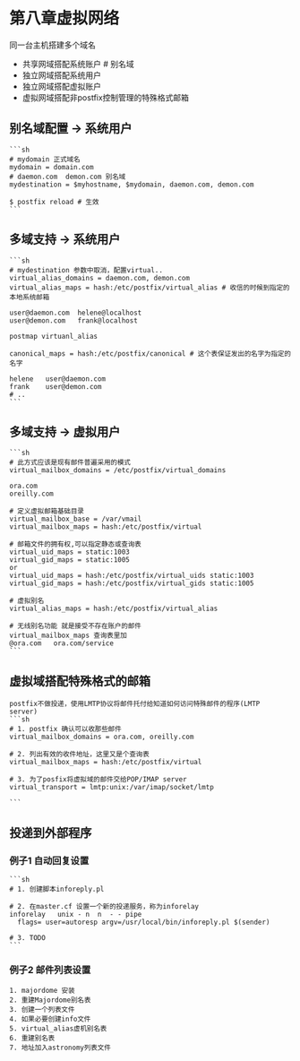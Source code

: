 # 第八章虚拟网络
同一台主机搭建多个域名

- 共享网域搭配系统账户 # 别名域
- 独立网域搭配系统用户
- 独立网域搭配虚拟账户
- 虚拟网域搭配非postfix控制管理的特殊格式邮箱

## 别名域配置 -> 系统用户
    ```sh
    # mydomain 正式域名
    mydomain = domain.com
    # daemon.com  demon.com 别名域
    mydestination = $myhostname, $mydomain, daemon.com, demon.com

    $ postfix reload # 生效
    ```
## 多域支持 -> 系统用户
    ```sh
    # mydestination 参数中取消，配置virtual..
    virtual_alias_domains = daemon.com, demon.com
    virtual_alias_maps = hash:/etc/postfix/virtual_alias # 收信的时候到指定的本地系统邮箱

    user@daemon.com  helene@localhost
    user@demon.com   frank@localhost

    postmap virtuanl_alias

    canonical_maps = hash:/etc/postfix/canonical # 这个表保证发出的名字为指定的名字

    helene   user@daemon.com
    frank    user@demon.com
    # ..
    ```


## 多域支持 -> 虚拟用户
    ```sh
    # 此方式应该是现有邮件普遍采用的模式
    virtual_mailbox_domains = /etc/postfix/virtual_domains

    ora.com
    oreilly.com

    # 定义虚拟邮箱基础目录
    virtual_mailbox_base = /var/vmail
    virtual_mailbox_maps = hash:/etc/postfix/virtual

    # 邮箱文件的拥有权,可以指定静态或查询表
    virtual_uid_maps = static:1003
    virtual_gid_maps = static:1005
    or
    virtual_uid_maps = hash:/etc/postfix/virtual_uids static:1003
    virtual_gid_maps = hash:/etc/postfix/virtual_gids static:1005

    # 虚拟别名
    virtual_alias_maps = hash:/etc/postfix/virtual_alias

    # 无线别名功能 就是接受不存在账户的邮件
    virtual_mailbox_maps 查询表里加
    @ora.com   ora.com/service
    ```

## 虚拟域搭配特殊格式的邮箱
    postfix不做投递，使用LMTP协议将邮件托付给知道如何访问特殊邮件的程序(LMTP server)
    ```sh
    # 1. postfix 确认可以收那些邮件
    virtual_mailbox_domains = ora.com, oreilly.com

    # 2. 列出有效的收件地址，这里又是个查询表
    virtual_mailbox_maps = hash:/etc/postfix/virtual

    # 3. 为了posfix将虚拟域的邮件交给POP/IMAP server
    virtual_transport = lmtp:unix:/var/imap/socket/lmtp

    ```

## 投递到外部程序
### 例子1 自动回复设置
    ```sh
    # 1. 创建脚本inforeply.pl

    # 2. 在master.cf 设置一个新的投递服务，称为inforelay
    inforelay   unix - n  n  - - pipe
      flags= user=autoresp argv=/usr/local/bin/inforeply.pl $(sender)

    # 3. TODO
    ```

### 例子2 邮件列表设置
    1. majordome 安装
    2. 重建Majordome别名表
    3. 创建一个列表文件
    4. 如果必要创建info文件
    5. virtual_alias虚机别名表
    6. 重建别名表
    7. 地址加入astronomy列表文件

